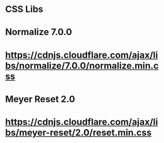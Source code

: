 # CSS Libs

# Normalize 7.0.0
# https://cdnjs.cloudflare.com/ajax/libs/normalize/7.0.0/normalize.min.css

# Meyer Reset 2.0
# https://cdnjs.cloudflare.com/ajax/libs/meyer-reset/2.0/reset.min.css
